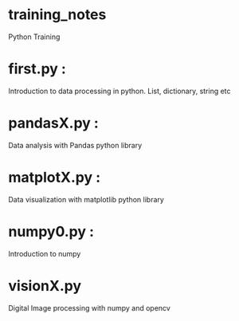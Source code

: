 # training_notes
Python Training 

# first.py :
Introduction to data processing in python. List, dictionary, string etc

# pandasX.py :
Data analysis with Pandas python library

# matplotX.py :
Data visualization with matplotlib python library

# numpy0.py :
Introduction to numpy

# visionX.py
Digital Image processing with numpy and opencv


